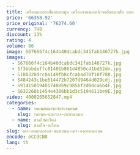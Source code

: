 ```yaml
---
title: เครื่องตะแกรงสั่นแบบหมุน เครื่องกรองผงหน้าจอสั่นแบบสั่น แยก
price: '66358.92'
price_original: '76274.60'
currency: THB
discount: 13%
rating: 4
volume: 86
image: S67666f4c164b40dcabdc341fab146727k.jpg
images:
  - S67666f4c164b40dcabdc341fab146727k.jpg
  - Sf3bbbdeffc81401b861d4850c41bd52dx.jpg
  - S180320dcc0a149fb8cfcabad70f10f788.jpg
  - S484243c1be614472b7207d9464d029cdj.jpg
  - S914150194017408b9c985bf2d00ca6b4F.jpg
  - S632260b1454e4386bb1d3c5194611be9E.jpg
video: 4000265652847.mp4
categories:
  - name: รถยนต์และรถจักรยานยนต์
    slug: รถยนต-และรถจ-กรยานยนต
  - name: สวมใส่อะไหล่
    slug: สวมใส-อะไหล
slug: เคร-องตะแกรงส-นแบบหม-เคร-องกรองผงหน
encode: oCCdCN8
lang: th
---
```

  
